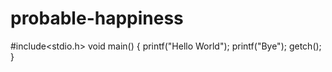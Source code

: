 # probable-happiness
#include<stdio.h>
void main()
{
printf("Hello World");
printf("Bye");
getch();
}
